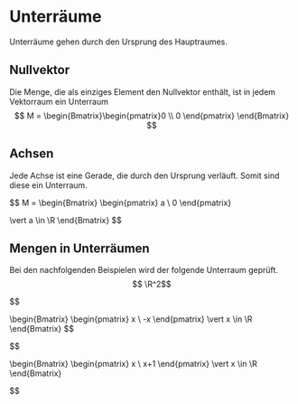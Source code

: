 # Unterräume
Unterräume gehen durch den Ursprung des Hauptraumes.
## Nullvektor
Die Menge, die als einziges Element den Nullvektor enthält, ist in jedem Vektorraum ein Unterraum
$$
M = \begin{Bmatrix}\begin{pmatrix}0 \\ 0 \end{pmatrix} \end{Bmatrix}
$$


## Achsen
Jede Achse ist eine Gerade, die durch den Ursprung verläuft. Somit sind diese ein Unterraum.

$$
M = \begin{Bmatrix} 
\begin{pmatrix} a \\ 0 \end{pmatrix}

\vert a \in \R
\end{Bmatrix}
$$


## Mengen in Unterräumen
Bei den nachfolgenden Beispielen wird der folgende Unterraum geprüft. $$ \R^2$$

$$

\begin{Bmatrix}
\begin{pmatrix}
x \\ -x
\end{pmatrix}
\vert x \in \R
\end{Bmatrix}
$$

$$

\begin{Bmatrix}
\begin{pmatrix}
x \\
x+1
\end{pmatrix}
\vert
x \in \R
\end{Bmatrix}

$$

